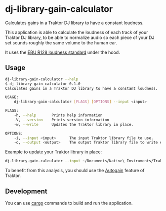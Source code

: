 # dj-library-gain-calculator

Calculates gains in a Traktor DJ library to have a constant loudness.

This application is able to calculate the loudness of each track of your Traktor DJ
library, to be able to normalize audio so each piece of your DJ set sounds roughly
the same volume to the human ear.

It uses the [EBU R128 loudness standard](https://tech.ebu.ch/docs/r/r128.pdf) under the hood.

## Usage

```bash
dj-library-gain-calculator --help
$ dj-library-gain-calculator 0.1.0
Calculates gains in a Traktor DJ library to have a constant loudness.

USAGE:
    dj-library-gain-calculator [FLAGS] [OPTIONS] --input <input>

FLAGS:
    -h, --help       Prints help information
    -V, --version    Prints version information
    -w, --write      Updates the Traktor library in place.

OPTIONS:
    -i, --input <input>      The input Traktor library file to use.
    -o, --output <output>    The output Traktor library file to write or - for stdout.
```

Example to update your Traktor library in place:

```bash
dj-library-gain-calculator --input ~/Documents/Native\ Instruments/Traktor\ 3.3.0/collection.nml --write
```

To benefit from this analysis, you should use the
[Autogain](https://support.native-instruments.com/hc/en-us/articles/209551129-How-to-Set-the-Channel-Gain-and-Autogain-in-TRAKTOR-PRO-2)
feature of Traktor.

## Development

You can use [cargo](https://doc.rust-lang.org/stable/cargo/) commands to build and run
the application.
